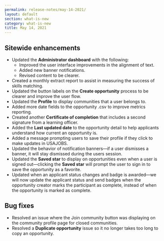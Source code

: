 ```yaml
---
permalink: release-notes/may-14-2021/
layout: default
section: what-is-new
category: what-is-new
title: May 14, 2021
---
```


## Sitewide enhancements

* Updated the **Administrator dashboard** with the following:
  * Improved the user interface improvements in the alignment of text.
  * Added new banner notifications.
  * Revised content to be clearer.
* Created a monthly extract report to assist in measuring the success of skills matching.
* Updated the button labels on the **Create opportunity** process to be clearer and improve the user flow.
* Updated the **Profile** to display communities that a user belongs to.
* Added more date fields to the opportunity .csv to improve metrics reporting.
* Created another **Certificate of completion** that includes a second signature from a learning officer.
* Added the **Last updated date** to the opportunity detail to help applicants understand how current an opportunity is.
* Added a message prompting users to save their profile if they click to make updates in USAJOBS.
* Updated the behavior of notification banners—if a user dismisses a banner, it will stay dismissed during the users session.
* Updated the **Saved star** to display on opportunities even when a user is signed out—clicking the **Saved star** will prompt the user to sign in to save the opportunity as a favorite.
* Updated when an applicant status changes and badge is awarded—we will now update the applicant status and send badges when the opportunity creator marks the participant as complete, instead of when the opportunity is marked as complete.

## Bug fixes

* Resolved an issue where the Join community button was displaying on the community profile page for closed communities.
* Resolved a **Duplicate opportunity** issue so it no longer takes too long to copy an opportunity.

